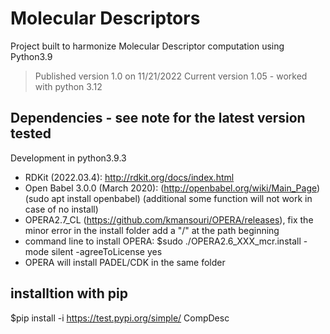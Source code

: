 # Molecular Descriptors
Project built to harmonize Molecular Descriptor computation using Python3.9

> Published version 1.0 on 11/21/2022
> Current version 1.05 - worked with python 3.12

## Dependencies - see note for the latest version tested
Development in python3.9.3
- RDKit (2022.03.4): http://rdkit.org/docs/index.html
- Open Babel 3.0.0 (March 2020): (http://openbabel.org/wiki/Main_Page) (sudo apt install openbabel) 
(additional some function will not work in case of no install)
- OPERA2.7_CL (https://github.com/kmansouri/OPERA/releases), fix the minor error in the install folder add a "/" at the path beginning
- command line to install OPERA: $sudo ./OPERA2.6_XXX_mcr.install -mode silent -agreeToLicense yes
- OPERA will install PADEL/CDK in the same folder

## installtion with pip
$pip install -i https://test.pypi.org/simple/ CompDesc



